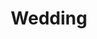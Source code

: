 ---
title: Wedding
headless: true
resources:
    - name: info 
      src: info.md
    - src: 'infos/*'
---